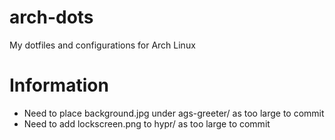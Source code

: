 # arch-dots
My dotfiles and configurations for Arch Linux

# Information
- Need to place background.jpg under ags-greeter/ as too large to commit
- Need to add lockscreen.png to hypr/ as too large to commit
